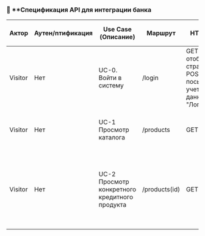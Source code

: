 ### 🔹 **Спецификация API для интеграции банка

| **Актор** |	**Аутен/nтификация** |	**Use Case (Описание)** |	**Маршрут**	| **HTTP метод** | **Тело запроса**	| **Пример тала запроса** | **Ответ**	| **Данные ответа** | **Пример ответа** |
|-------|------|-----------------------|----|----------------|----------------|----------------|----------------|---|---|
| Visitor |	Нет	| UC-0. Войти в систему |	/login	| GET - отображение страницы, POST - для посылки учетных данных	"ЛогинПароль"	| ❌ | | |	200 Ok| |
| Visitor |	Нет |	UC-1 Просмотр каталога | /products |	GET | ❌ |	JSON-массив товаров |	200 OK, 500 Internal Server Error|
| Visitor |	Нет	| UC-2 Просмотр конкретного кредитного продукта |	/products(id)	| GET | ❌ | JSON-объект товара	|200 – ОК +данные о заказе, 503 server error, 403 auth error|
